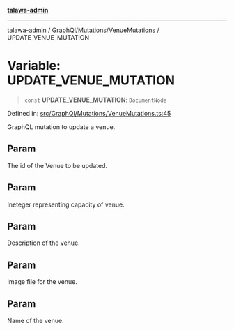 [**talawa-admin**](../../../../README.md)

***

[talawa-admin](../../../../README.md) / [GraphQl/Mutations/VenueMutations](../README.md) / UPDATE\_VENUE\_MUTATION

# Variable: UPDATE\_VENUE\_MUTATION

> `const` **UPDATE\_VENUE\_MUTATION**: `DocumentNode`

Defined in: [src/GraphQl/Mutations/VenueMutations.ts:45](https://github.com/bint-Eve/talawa-admin/blob/bb9ac170c0ec806cc5423650a66bbe110c3af5d9/src/GraphQl/Mutations/VenueMutations.ts#L45)

GraphQL mutation to update a venue.

## Param

The id of the Venue to be updated.

## Param

Ineteger representing capacity of venue.

## Param

Description of the venue.

## Param

Image file for the venue.

## Param

Name of the venue.
